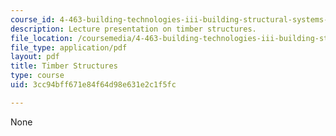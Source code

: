 ```yaml
---
course_id: 4-463-building-technologies-iii-building-structural-systems-ii-fall-2002
description: Lecture presentation on timber structures.
file_location: /coursemedia/4-463-building-technologies-iii-building-structural-systems-ii-fall-2002/3cc94bff671e84f64d98e631e2c1f5fc_1timber.pdf
file_type: application/pdf
layout: pdf
title: Timber Structures
type: course
uid: 3cc94bff671e84f64d98e631e2c1f5fc

---
```

None